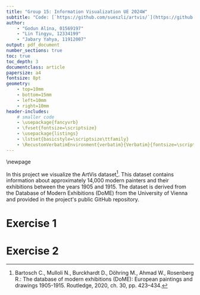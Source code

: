 ```yaml
---
title: "Group 15: Information Visualization UE 2024W"
subtitle: "Code: [`https://github.com/sueszli/artvis/`](https://github.com/sueszli/artvis/)"
author:
    - "Godun Alina, 01569197"
    - "Lin Tingyu, 12334199"
    - "Jabary Yahya, 11912007"
output: pdf_document
number_sections: true
toc: true
toc_depth: 3
documentclass: article
papersize: a4
fontsize: 8pt
geometry:
    - top=10mm
    - bottom=15mm
    - left=10mm
    - right=10mm
header-includes:
    # smaller code
    - \usepackage{fancyvrb}
    - \fvset{fontsize=\scriptsize}
    - \usepackage{listings}
    - \lstset{basicstyle=\scriptsize\ttfamily}
    - \RecustomVerbatimEnvironment{verbatim}{Verbatim}{fontsize=\scriptsize}
---
```


\newpage

In this project we visualize the ArtVis dataset[^dataset]. This dataset contains information about approximately 14,000 modern painters and their exhibitions between the years 1905 and 1915. The dataset is derived from the Database of Modern Exhibitions (DoME) from the University of Vienna and provided in the project's public GitHub repository.

[^dataset]: Bartosch C., Mulloli N., Burckhardt D., Döhring M., Ahmad W., Rosenberg R.: The database of modern exhibitions (DoME): European paintings and drawings 1905-1915. Routledge, 2020, ch. 30, pp. 423–434.

<!--
dataset:

- spatiotemporal and multivariate

- Artist properties start with an "a.", exhibition properties with an "e."
- The gener of an artist (a.gender) can be either "M" or "F" 
- There might be uncertainty in the birth- and death dates (a.birthdate, a.deathdate) of the artists, i.e. missing months or days (e.g., "1866-01-01"). It is fine, if you only use the years and leave days and months out.
- The exhibition type (e.type) might be group, solo, or auction. In group exhibitions and auctions multiple artists were featured, while in solo exhibitions only one artist exhibited their paintings.
e.paintings denotes the number of paintings an artist exhibited in a certain exhibition
- Be careful about the format of the exhibitions' latitude and longitude columns (e.latitude, e.longitude) when importing the csv into other programs! Check if they are still correct, otherwise you might get incorrect positions on a map.


when you can't fit all information into a single visualization:

- Select a time interval instead of the full range
- Aggregate by calendar interval, e.g., by year
- Select a smaller region in space instead of the whole extent, e.g., exhibitions in certain countries
- Aggregate by spatial hierarchy, e.g., cities, countries, or continents
- Select a subset of the data, e.g., artists with certain nationalities, male/female artists, certain film types
- Aggregate by such data subsets, e.g., exhibition locations over time for female/male artists

what to include: 

- the temporal component needs to be considered in any case
- you can simplify and aggregate spatial dimension
- you can look at single or groups of data cases (artists, exhibitions, films)
-->

# Exercise 1

<!--
slides:

Your task is to design a concept for an interactive visualization and provide explanatory text describing your design.
In a first phase you will characterize the data as well as the user with their tasks and goals.
Based on this you will design a concept for an interactive visualization that you believe effectively communicates the data well according to the users and tasks.
A central element in this context are interaction methods to query, explore, and analyze the data visually.
-->






# Exercise 2

<!--
slides:

The goal with this assignment is not only for you to gain hands-on experience implementing a visualization technique, but also for you to think about the effectiveness of the specific visualization techniques you re-implement in the context of the data domain you work with.
You should use a visualization software toolkit and use the visualization techniques provided by the toolkit. Explore the different examples and demos and adapt them for your purposes. Therefore, it is not necessary to implement a visualization technique from scratch.
-->
